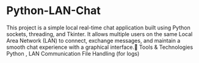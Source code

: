 # Python-LAN-Chat
This project is a simple local real-time chat application built using Python sockets, threading, and Tkinter. It allows multiple users on the same Local Area Network (LAN) to connect, exchange messages, and maintain a smooth chat experience with a graphical interface.🔧 Tools &amp; Technologies  Python , LAN Communication  File Handling (for logs)

